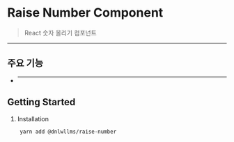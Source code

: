 # Raise Number Component

> React 숫자 올리기 컴포넌트

---

## 주요 기능

- ***

## Getting Started

1. Installation

```bash
    yarn add @dnlwllms/raise-number
```
